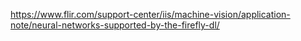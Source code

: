https://www.flir.com/support-center/iis/machine-vision/application-note/neural-networks-supported-by-the-firefly-dl/